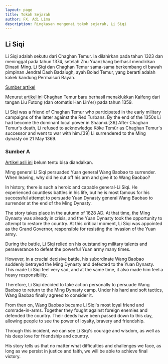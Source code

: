 ```yaml
---
layout: page
title: Tokoh Sejarah
author: FX. Adi Lima
description: Ringkasan mengenai tokoh sejarah, Li Siqi
---
```


## Li Siqi

Li Siqi adalah sekutu dari Chaghan Temur. Ia dilahirkan pada tahun 1323 dan meninggal pada tahun 1374, setelah 
Zhu Yuanzhang berhasil mendirikan Dinasti Ming. Li Siqi dan Chaghan Temur sama-sama berkembang di bawah pimpinan 
Jendral Dash Badalugh, ayah Bolad Temur, yang berarti adalah kakek kandung Permaisuri Bayan.

[Sumber artikel](https://en.wikipedia.org/wiki/Li_Siqi_(warlord))

Menurut [artikel ini](https://en.wikipedia.org/wiki/Red_Turban_Rebellions#Northern_Red_Turbans) Chaghan Temur baru 
berhasil menaklukkan Kaifeng dari tangan Liu Futong (dan otomatis Han Lin'er) pada tahun 1359.

Li Siqi was a friend of Chaghan Temur who participated in the early military campaigns of the latter against the Red Turbans. By the end of the 1350s Li had become the dominant local power in Shaanxi.[36] After Chaghan Temur's death, Li refused to acknowledge Köke Temür as Chaghan Temur's successor and went to war with him.[39] Li surrendered to the Ming dynasty on 21 May 1369.

### Sumber A

[Artikel asli ini](https://min.news/en/history/d4e969b4026f1bef1a30d3a83bf38a75.html) belum tentu bisa diandalkan.

Ming general Li Siqi persuaded Yuan general Wang Baobao to surrender. When leaving, why did he cut off his arm and give it to Wang Baobao?

In history, there is such a heroic and capable general-Li Siqi. He experienced countless battles in his life, but he is most famous for his successful attempt to persuade Yuan Dynasty general Wang Baobao to surrender at the end of the Ming Dynasty.

The story takes place in the autumn of 1628 AD. At that time, the Ming Dynasty was already in crisis, and the Yuan Dynasty took the opportunity to attempt to restore the country. At this critical moment, Li Siqi was appointed as the Grand Governor, responsible for resisting the invasion of the Yuan army.

During the battle, Li Siqi relied on his outstanding military talents and perseverance to defeat the powerful Yuan army many times.

However, in a crucial decisive battle, his subordinate Wang Baobao suddenly betrayed the Ming Dynasty and defected to the Yuan Dynasty. This made Li Siqi feel very sad, and at the same time, it also made him feel a heavy responsibility.

Therefore, Li Siqi decided to take action personally to persuade Wang Baobao to return to the Ming Dynasty camp. Under his hard and soft tactics, Wang Baobao finally agreed to consider it.

From then on, Wang Baobao became Li Siqi's most loyal friend and comrade-in-arms. Together they fought against foreign enemies and defended the country. Their deeds have been passed down to this day, allowing people to see the power of loyalty, bravery and friendship.

Through this incident, we can see Li Siqi's courage and wisdom, as well as his deep love for friendship and country.

His story tells us that no matter what difficulties and challenges we face, as long as we persist in justice and faith, we will be able to achieve final victory.


